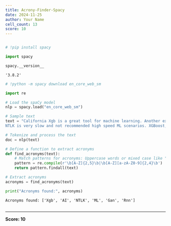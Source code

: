 ```yaml
---
title: Acrony-Finder-Spacy
date: 2024-11-25
author: Your Name
cell_count: 13
score: 10
---
```


```python

```


```python
# !pip install spacy
```


```python
import spacy
```


```python
spacy.__version__
```




    '3.8.2'




```python
# !python -m spacy download en_core_web_sm
```


```python
import re
```


```python
# Load the spaCy model
nlp = spacy.load("en_core_web_sm")
```


```python
# Sample text
text = "California Xgb is a great tool for machine learning. Another example is AI. \
NTLK is very slow and not recommended high speed ML scenarios. XGBoost, Claude, PrettyMetrics, Rl, Gan, Rnn"
```


```python
# Tokenize and process the text
doc = nlp(text)
```


```python
# Define a function to extract acronyms
def find_acronyms(text):
    # Match patterns for acronyms: Uppercase words or mixed case like "Xgb"
    pattern = re.compile(r'\b[A-Z]{2,5}\b|\b[A-Z][a-zA-Z0-9]{2,4}\b')
    return pattern.findall(text)
```


```python
# Extract acronyms
acronyms = find_acronyms(text)
```


```python
print("Acronyms found:", acronyms)
```

    Acronyms found: ['Xgb', 'AI', 'NTLK', 'ML', 'Gan', 'Rnn']



```python

```


---
**Score: 10**